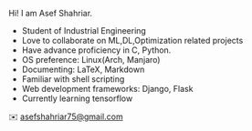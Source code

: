 <!---
asefshahriar/asefshahriar is a ✨ special ✨ repository because its `README.md` (this file) appears on your GitHub profile.
You can click the Preview link to take a look at your changes.
--->
Hi! I am Asef Shahriar. 

- Student of Industrial Engineering
- Love to collaborate on ML,DL,Optimization related projects
- Have advance proficiency in C, Python.
- OS preference: Linux(Arch, Manjaro)
- Documenting: LaTeX, Markdown
- Familiar with shell scripting
- Web development frameworks: Django, Flask
- Currently learning tensorflow

✉️ <asefshahriar75@gmail.com>
